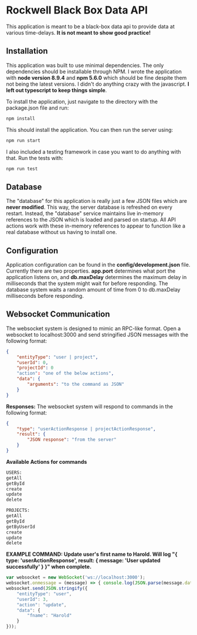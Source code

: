 # Rockwell Black Box Data API
This application is meant to be a black-box data api to provide data at various time-delays. **It is not meant to show good practice!**

## Installation

This application was built to use minimal dependencies. The only dependencies should be installable through NPM. I wrote the application with **node version 8.9.4** and **npm 5.6.0** which should be fine despite them not being the latest versions. I didn't do anything crazy with the javascript. **I left out typescript to keep things simple**.

To install the application, just navigate to the directory with the package.json file and run:

```bash
npm install
```

This should install the application. You can then run the server using:

```bash
npm run start
```

I also included a testing framework in case you want to do anything with that. Run the tests with:

```bash
npm run test
```

## Database

The "database" for this application is really just a few JSON files which are **never modified**. This way, the server database is refreshed on every restart. Instead, the "database" service maintains live in-memory references to the JSON which is loaded and parsed on startup. All API actions work with these in-memory references to appear to function like a real database without us having to install one.

## Configuration

Application configuration can be found in the **config/development.json** file. Currently there are two properties. **app.port** determines what port the application listens on, and **db.maxDelay** determines the maximum delay in milliseconds that the system might wait for before responding. The database system waits a random amount of time from 0 to db.maxDelay milliseconds before responding.

## Websocket Communication

The websocket system is designed to mimic an RPC-like format. Open a websocket to localhost:3000 and send stringified JSON messages with the following format:

```json
{
    "entityType": "user | project",
    "userId": 0,
    "projectId": 0
    "action": "one of the below actions",
    "data": {
        "arguments": "to the command as JSON"
    }
}
```

**Responses:** The websocket system will respond to commands in the following format:

```json
{
    "type": "userActionResponse | projectActionResponse",
    "result": {
        "JSON response": "from the server"
    }
}
```

**Available Actions for commands**
```bash
USERS:
getAll
getById
create
update
delete

PROJECTS:
getAll
getById
getByUserId
create
update
delete
```

**EXAMPLE COMMAND: Update user's first name to Harold. Will log "{ type: 'userActionResponse', result: { message: 'User updated successfully' } }" when complete.**
```javascript
var websocket = new WebSocket('ws://localhost:3000');
websocket.onmessage = (message) => { console.log(JSON.parse(message.data)); };
websocket.send(JSON.stringify({
    "entityType": "user",
    "userId": 3,
    "action": "update",
    "data": {
        "fname": "Harold"
    }
}));
```